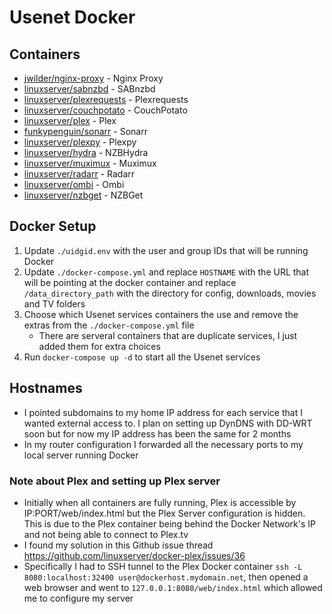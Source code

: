 # Usenet Docker

## Containers
* [jwilder/nginx-proxy](https://github.com/jwilder/nginx-proxy) - Nginx Proxy
* [linuxserver/sabnzbd](https://github.com/linuxserver/docker-sabnzbd) - SABnzbd
* [linuxserver/plexrequests](https://github.com/linuxserver/docker-plexrequests) - Plexrequests
* [linuxserver/couchpotato](https://github.com/linuxserver/docker-couchpotato) - CouchPotato
* [linuxserver/plex](https://github.com/linuxserver/docker-plex) - Plex
* [funkypenguin/sonarr](https://github.com/linuxserver/docker-sonarr) - Sonarr
* [linuxserver/plexpy](https://github.com/linuxserver/docker-plexpy) - Plexpy
* [linuxserver/hydra](https://github.com/linuxserver/docker-hydra) - NZBHydra
* [linuxserver/muximux](https://github.com/linuxserver/docker-muximux) - Muximux
* [linuxserver/radarr](https://github.com/linuxserver/docker-radarr) - Radarr
* [linuxserver/ombi](https://github.com/linuxserver/docker-ombi) - Ombi
* [linuxserver/nzbget](https://github.com/linuxserver/docker-nzbget) - NZBGet

## Docker Setup
1. Update `./uidgid.env` with the user and group IDs that will be running Docker
2. Update `./docker-compose.yml` and replace `HOSTNAME` with the URL that will be pointing at the docker container and replace `/data_directory_path` with the directory for config, downloads, movies and TV folders
3. Choose which Usenet services containers the use and remove the extras from the `./docker-compose.yml` file
    * There are serveral containers that are duplicate services, I just added them for extra choices
4. Run `docker-compose up -d` to start all the Usenet services

## Hostnames
* I pointed subdomains to my home IP address for each service that I wanted external access to. I plan on setting up DynDNS with DD-WRT soon but for now my IP address has been the same for 2 months
* In my router configuration I forwarded all the necessary ports to my local server running Docker

### Note about Plex and setting up Plex server
* Initially when all containers are fully running, Plex is accessible by IP:PORT/web/index.html but the Plex Server configuration is hidden.  This is due to the Plex container being behind the Docker Network's IP and not being able to connect to Plex.tv
* I found my solution in this Github issue thread <https://github.com/linuxserver/docker-plex/issues/36>
* Specifically I had to SSH tunnel to the Plex Docker container `ssh -L 8080:localhost:32400 user@dockerhost.mydomain.net`, then opened a web browser and went to `127.0.0.1:8080/web/index.html` which allowed me to configure my server